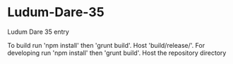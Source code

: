 # Ludum-Dare-35
Ludum Dare 35 entry

To build run 'npm install' then 'grunt build'. Host 'build/release/'.
For developing run 'npm install' then 'grunt build'. Host the repository directory
